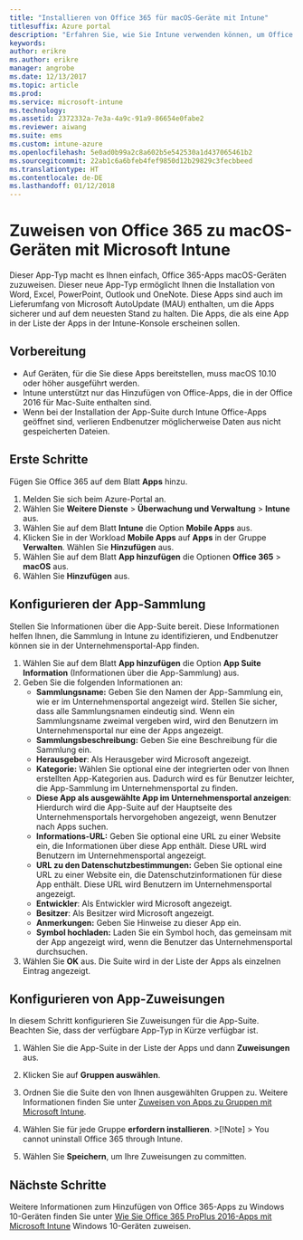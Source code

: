```yaml
---
title: "Installieren von Office 365 für macOS-Geräte mit Intune"
titlesuffix: Azure portal
description: "Erfahren Sie, wie Sie Intune verwenden können, um Office 365-Apps einfacher auf macOS-Geräten installieren zu können."
keywords: 
author: erikre
ms.author: erikre
manager: angrobe
ms.date: 12/13/2017
ms.topic: article
ms.prod: 
ms.service: microsoft-intune
ms.technology: 
ms.assetid: 2372332a-7e3a-4a9c-91a9-86654e0fabe2
ms.reviewer: aiwang
ms.suite: ems
ms.custom: intune-azure
ms.openlocfilehash: 5e0ad0b99a2c8a602b5e542530a1d437065461b2
ms.sourcegitcommit: 22ab1c6a6bfeb4fef9850d12b29829c3fecbbeed
ms.translationtype: HT
ms.contentlocale: de-DE
ms.lasthandoff: 01/12/2018
---
```

# <a name="how-to-assign-office-365-to-macos-devices-with-microsoft-intune"></a>Zuweisen von Office 365 zu macOS-Geräten mit Microsoft Intune

Dieser App-Typ macht es Ihnen einfach, Office 365-Apps macOS-Geräten zuzuweisen. Dieser neue App-Typ ermöglicht Ihnen die Installation von Word, Excel, PowerPoint, Outlook und OneNote. Diese Apps sind auch im Lieferumfang von Microsoft AutoUpdate (MAU) enthalten, um die Apps sicherer und auf dem neuesten Stand zu halten. Die Apps, die als eine App in der Liste der Apps in der Intune-Konsole erscheinen sollen.


## <a name="before-you-start"></a>Vorbereitung

- Auf Geräten, für die Sie diese Apps bereitstellen, muss macOS 10.10 oder höher ausgeführt werden.
- Intune unterstützt nur das Hinzufügen von Office-Apps, die in der Office 2016 für Mac-Suite enthalten sind.
- Wenn bei der Installation der App-Suite durch Intune Office-Apps geöffnet sind, verlieren Endbenutzer möglicherweise Daten aus nicht gespeicherten Dateien.


## <a name="get-started"></a>Erste Schritte
Fügen Sie Office 365 auf dem Blatt **Apps** hinzu.
1.  Melden Sie sich beim Azure-Portal an.
2.  Wählen Sie **Weitere Dienste** > **Überwachung und Verwaltung** > **Intune** aus.
3.  Wählen Sie auf dem Blatt **Intune** die Option **Mobile Apps** aus.
4.  Klicken Sie in der Workload **Mobile Apps** auf **Apps** in der Gruppe **Verwalten**. Wählen Sie **Hinzufügen** aus.
5.  Wählen Sie auf dem Blatt **App hinzufügen** die Optionen **Office 365** > **macOS** aus.
6.  Wählen Sie **Hinzufügen** aus.

## <a name="configure-the-app-suite"></a>Konfigurieren der App-Sammlung

Stellen Sie Informationen über die App-Suite bereit. Diese Informationen helfen Ihnen, die Sammlung in Intune zu identifizieren, und Endbenutzer können sie in der Unternehmensportal-App finden.

1.  Wählen Sie auf dem Blatt **App hinzufügen** die Option **App Suite Information** (Informationen über die App-Sammlung) aus.
2.  Geben Sie die folgenden Informationen an:
    - **Sammlungsname:** Geben Sie den Namen der App-Sammlung ein, wie er im Unternehmensportal angezeigt wird. Stellen Sie sicher, dass alle Sammlungsnamen eindeutig sind. Wenn ein Sammlungsname zweimal vergeben wird, wird den Benutzern im Unternehmensportal nur eine der Apps angezeigt.
    - **Sammlungsbeschreibung:** Geben Sie eine Beschreibung für die Sammlung ein.
    - **Herausgeber**: Als Herausgeber wird Microsoft angezeigt.
    - **Kategorie:** Wählen Sie optional eine der integrierten oder von Ihnen erstellten App-Kategorien aus. Dadurch wird es für Benutzer leichter, die App-Sammlung im Unternehmensportal zu finden.
    - **Diese App als ausgewählte App im Unternehmensportal anzeigen**: Hierdurch wird die App-Suite auf der Hauptseite des Unternehmensportals hervorgehoben angezeigt, wenn Benutzer nach Apps suchen.
    - **Informations-URL:** Geben Sie optional eine URL zu einer Website ein, die Informationen über diese App enthält. Diese URL wird Benutzern im Unternehmensportal angezeigt.
    - **URL zu den Datenschutzbestimmungen:** Geben Sie optional eine URL zu einer Website ein, die Datenschutzinformationen für diese App enthält. Diese URL wird Benutzern im Unternehmensportal angezeigt.
    - **Entwickler**: Als Entwickler wird Microsoft angezeigt.
    - **Besitzer**: Als Besitzer wird Microsoft angezeigt.
    - **Anmerkungen:** Geben Sie Hinweise zu dieser App ein.
    - **Symbol hochladen:** Laden Sie ein Symbol hoch, das gemeinsam mit der App angezeigt wird, wenn die Benutzer das Unternehmensportal durchsuchen.
3.  Wählen Sie **OK** aus. Die Suite wird in der Liste der Apps als einzelnen Eintrag angezeigt.

## <a name="configure-app-assignments"></a>Konfigurieren von App-Zuweisungen

In diesem Schritt konfigurieren Sie Zuweisungen für die App-Suite. Beachten Sie, dass der verfügbare App-Typ in Kürze verfügbar ist.

1.  Wählen Sie die App-Suite in der Liste der Apps und dann **Zuweisungen** aus.
2.  Klicken Sie auf **Gruppen auswählen**.
3.  Ordnen Sie die Suite den von Ihnen ausgewählten Gruppen zu. Weitere Informationen finden Sie unter [Zuweisen von Apps zu Gruppen mit Microsoft Intune](/intune/apps-deploy).
4.  Wählen Sie für jede Gruppe **erfordern installieren**.
        >[!Note]
        > You cannot uninstall Office 365 through Intune.

5. Wählen Sie **Speichern**, um Ihre Zuweisungen zu committen.

## <a name="next-steps"></a>Nächste Schritte

Weitere Informationen zum Hinzufügen von Office 365-Apps zu Windows 10-Geräten finden Sie unter [Wie Sie Office 365 ProPlus 2016-Apps mit Microsoft Intune](/intune/apps-add-office365) Windows 10-Geräten zuweisen.
